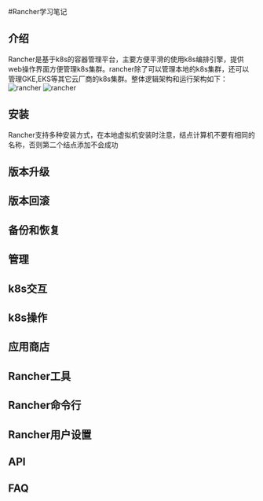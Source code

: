 #Rancher学习笔记

## 介绍
Rancher是基于k8s的容器管理平台，主要方便平滑的使用k8s编排引擎，提供web操作界面方便管理k8s集群。rancher除了可以管理本地的k8s集群，还可以管理GKE,EKS等其它云厂商的k8s集群。整体逻辑架构和运行架构如下：
![rancher](https://rancher.com/docs/img/rancher/platform.png)
![rancher](https://www.cnrancher.com/docs/img/rancher/rancher-architecture.png)
## 安装
Rancher支持多种安装方式，在本地虚拟机安装时注意，结点计算机不要有相同的名称，否则第二个结点添加不会成功
## 版本升级

## 版本回滚

## 备份和恢复

## 管理

## k8s交互

## k8s操作

## 应用商店

## Rancher工具

## Rancher命令行

## Rancher用户设置

## API

## FAQ


